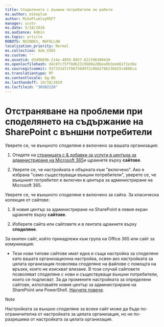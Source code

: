 ```yaml
---
title: Споделянето с външни потребители не работи
ms.author: mikeplum
author: MikePlumleyMSFT
manager: scotv
ms.date: 5/18/2018
ms.audience: Admin
ms.topic: article
ROBOTS: NOINDEX, NOFOLLOW
localization_priority: Normal
ms.collection: Adm_O365
ms.custom: ''
ms.assetid: d3d0b69b-214e-4859-8957-621fd6306b30
ms.openlocfilehash: d4c8fc75ff8db2319b88a20bea9b3ee661f2e36e
ms.sourcegitcommit: 037331d71f06750d972c0b6278b23bb15c4806ca
ms.translationtype: MT
ms.contentlocale: bg-BG
ms.lasthandoff: 10/18/2019
ms.locfileid: "36502220"
---
```

# <a name="fix-problems-sharing-sharepoint-content-with-external-users"></a>Отстраняване на проблеми при споделянето на съдържание на SharePoint с външни потребители

Уверете се, че външното споделяне е включено за вашата организация:
  
1. Отидете на [страницата с &amp; добавки за услуги в центъра за администриране на Microsoft 365](https://portal.office.com/adminportal/home#/Settings/ServicesAndAddIns)и щракнете върху **сайтове**.
    
2. Уверете се, че настройката е обърната към "включено". Ако е избрана "само съществуващи външни потребители", уверете се, че външният потребител е включен в центъра за администриране на Microsoft 365.
    
Уверете се, че външното споделяне е включено за сайта. За класическа колекция от сайтове:
  
1. В новия център за администриране на SharePoint в левия екран щракнете върху **сайтове**.
    
2. Изберете сайта или сайтовете и в лентата щракнете върху **споделяне**.
    
За екипен сайт, който принадлежи към група на Office 365 или сайт за комуникация:
  
- Тези нови типове сайтове имат една и съща настройка за споделяне като вашата организационна настройка, освен ако настройката за цялата организация позволява споделяне на файлове с помощта на връзки, които не изискват влизане. В този случай сайтовете позволяват споделяне с нови и съществуващи външни потребители, които се подписват. За да промените настройката за определени сайтове, използвайте новия център за администриране на SharePoint или PowerShell. [Научете повече](https://go.microsoft.com/fwlink/?linkid=871863).
    
> [!NOTE]
> Настройката за външно споделяне за всеки сайт може да бъде по-ограничителна от настройката за цялата организация, но не по-разрешима от настройката за цялата организация. 
  

